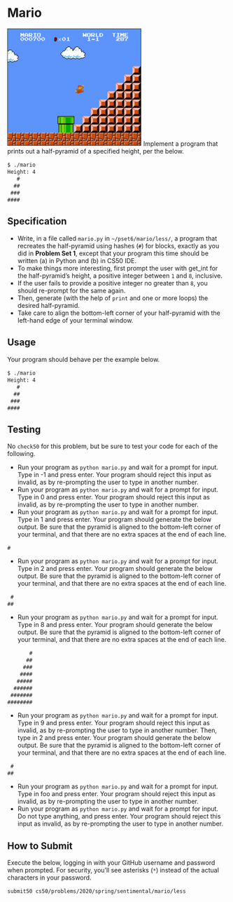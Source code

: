 # Mario
![pyramid](pics/pyramid.png)
Implement a program that prints out a half-pyramid of a specified height, per the below.
```
$ ./mario
Height: 4
   #
  ##
 ###
####
```
## Specification
* Write, in a file called `mario.py` in `~/pset6/mario/less/`, a program that recreates the half-pyramid using hashes (`#`) for blocks, exactly as you did in **Problem Set 1**, except that your program this time should be written (a) in Python and (b) in CS50 IDE.
* To make things more interesting, first prompt the user with get_int for the half-pyramid’s height, a positive integer between `1` and `8`, inclusive.
* If the user fails to provide a positive integer no greater than `8`, you should re-prompt for the same again.
* Then, generate (with the help of `print` and one or more loops) the desired half-pyramid.
* Take care to align the bottom-left corner of your half-pyramid with the left-hand edge of your terminal window.

## Usage
Your program should behave per the example below.
```
$ ./mario
Height: 4
   #
  ##
 ###
####
```
## Testing
No `check50` for this problem, but be sure to test your code for each of the following.

* Run your program as `python mario.py` and wait for a prompt for input. Type in -1 and press enter. Your program should reject this input as invalid, as by re-prompting the user to type in another number.
* Run your program as `python mario.py` and wait for a prompt for input. Type in 0 and press enter. Your program should reject this input as invalid, as by re-prompting the user to type in another number.
* Run your program as `python mario.py` and wait for a prompt for input. Type in 1 and press enter. Your program should generate the below output. Be sure that the pyramid is aligned to the bottom-left corner of your terminal, and that there are no extra spaces at the end of each line.
```
#
```
* Run your program as `python mario.py` and wait for a prompt for input. Type in 2 and press enter. Your program should generate the below output. Be sure that the pyramid is aligned to the bottom-left corner of your terminal, and that there are no extra spaces at the end of each line.
```
 #
##
```
* Run your program as `python mario.py` and wait for a prompt for input. Type in 8 and press enter. Your program should generate the below output. Be sure that the pyramid is aligned to the bottom-left corner of your terminal, and that there are no extra spaces at the end of each line.
```
       #
      ##
     ###
    ####
   #####
  ######
 #######
########
```
* Run your program as `python mario.py` and wait for a prompt for input. Type in 9 and press enter. Your program should reject this input as invalid, as by re-prompting the user to type in another number. Then, type in 2 and press enter. Your program should generate the below output. Be sure that the pyramid is aligned to the bottom-left corner of your terminal, and that there are no extra spaces at the end of each line.
```
 #
##
```
* Run your program as `python mario.py` and wait for a prompt for input. Type in foo and press enter. Your program should reject this input as invalid, as by re-prompting the user to type in another number.
* Run your program as `python mario.py` and wait for a prompt for input. Do not type anything, and press enter. Your program should reject this input as invalid, as by re-prompting the user to type in another number.

## How to Submit
Execute the below, logging in with your GitHub username and password when prompted. For security, you’ll see asterisks (`*`) instead of the actual characters in your password.
```
submit50 cs50/problems/2020/spring/sentimental/mario/less
```